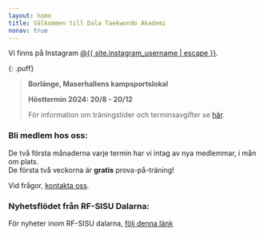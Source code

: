```yaml
---
layout: home
title: Välkommen till Dala Taekwondo Akademi
nonav: true
---
```


Vi finns på Instagram [@{{ site.instagram_username | escape }}](https://instagram.com/dala_tkd).

{: .puff}

> **Borlänge, Maserhallens kampsportslokal**
> 
> **Hösttermin 2024: 20/8 - 20/12**  
> 
> För information om träningstider och terminsavgifter se [här](/lokal-tid/#tid).

### Bli medlem hos oss:

De två första månaderna varje termin har vi intag av nya medlemmar, i mån om plats.  
De första två veckorna är **gratis** prova-på-träning!

Vid frågor, [kontakta oss](/foreningen).

### Nyhetsflödet från RF-SISU Dalarna:
För nyheter inom RF-SISU dalarna, [följ denna länk](https://www.sisuidrottsutbildarna.se/distrikt/dalarna/nyhetsarkiv)
